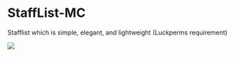 # StaffList-MC
Stafflist which is simple, elegant, and lightweight (Luckperms requirement)

![](https://www.spigotmc.org/attachments/upload_2021-5-28_15-59-12-png.622266)
